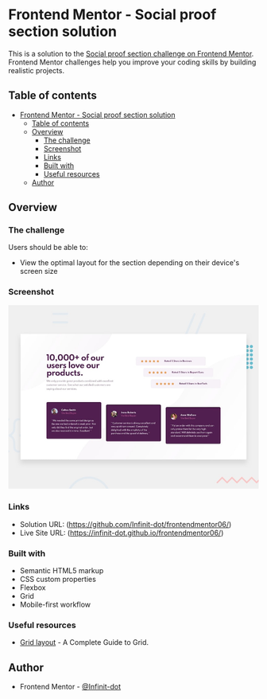 # Frontend Mentor - Social proof section solution

This is a solution to the [Social proof section challenge on Frontend Mentor](https://www.frontendmentor.io/challenges/social-proof-section-6e0qTv_bA). Frontend Mentor challenges help you improve your coding skills by building realistic projects.

## Table of contents

- [Frontend Mentor - Social proof section solution](#frontend-mentor---social-proof-section-solution)
  - [Table of contents](#table-of-contents)
  - [Overview](#overview)
    - [The challenge](#the-challenge)
    - [Screenshot](#screenshot)
    - [Links](#links)
    - [Built with](#built-with)
    - [Useful resources](#useful-resources)
  - [Author](#author)

## Overview

### The challenge

Users should be able to:

- View the optimal layout for the section depending on their device's screen size

### Screenshot

![Social proof section](https://github.com/Infinit-dot/frontendmentor06/blob/main/design/desktop-preview.jpg?raw=true)

### Links

- Solution URL: (<https://github.com/Infinit-dot/frontendmentor06/>)
- Live Site URL: (<https://infinit-dot.github.io/frontendmentor06/>)

### Built with

- Semantic HTML5 markup
- CSS custom properties
- Flexbox
- Grid
- Mobile-first workflow

### Useful resources

- [Grid layout](https://css-tricks.com/snippets/css/complete-guide-grid/) - A Complete Guide to Grid.

## Author

- Frontend Mentor - [@Infinit-dot](https://www.frontendmentor.io/profile/Infinit-dot)